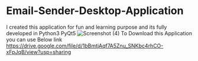 # Email-Sender-Desktop-Application
I created this application for fun and   learning purpose and its fully developed in Python3 PyQt5
![Screenshot (4)](https://user-images.githubusercontent.com/81210497/135505595-7a4e4836-ed0c-47ff-ac60-570b14dfc077.png)
To Download this Application you can use Below link
https://drive.google.com/file/d/1bBmtjAqf7A5Znu_SNKbc4rhCO-xFpJqB/view?usp=sharing
